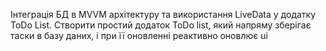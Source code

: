 Інтеграція БД в MVVM архітектуру та використання LiveData у додатку ToDo List. Створити простий 
додаток ToDo list, який напряму зберігає таски в базу даних, і при її оновленні реактивно оновлює ui